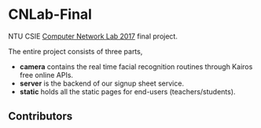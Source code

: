 # CNLab-Final
NTU CSIE [Computer Network Lab 2017](http://www.pcs.csie.ntu.edu.tw/course/cnl/2017/) final project.

The entire project consists of three parts,
- **camera** contains the real time facial recognition routines through Kairos free online APIs.
- **server** is the backend of our signup sheet service.
- **static** holds all the static pages for end-users (teachers/students).

## Contributors
